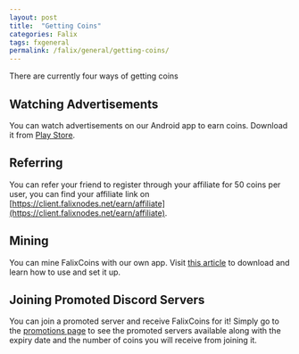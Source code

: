 ```yaml
---
layout: post
title:  "Getting Coins"
categories: Falix
tags: fxgeneral
permalink: /falix/general/getting-coins/
---
```


There are currently four ways of getting coins

## Watching Advertisements
You can watch advertisements on our Android app to earn coins. Download it from [Play Store](https://play.google.com/store/apps/details?id=net.falixnodes.falixcoins).

## Referring
You can refer your friend to register through your affiliate for 50 coins per user, you can find your affiliate link on [https://client.falixnodes.net/earn/affiliate](https://client.falixnodes.net/earn/affiliate).

## Mining
You can mine FalixCoins with our own app. Visit [this article](https://help.falixnodes.net/falix/falix-miner/setting-up/) to download and learn how to use and set it up.

## Joining Promoted Discord Servers

You can join a promoted server and receive FalixCoins for it! Simply go to the [promotions page](https://client.falixnodes.net/join_for_rewards) to see the promoted servers available along with the expiry date and the number of coins you will receive from joining it.
